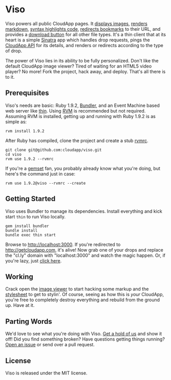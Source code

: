 # Viso

Viso powers all public CloudApp pages. It [displays images][image],
[renders markdown][markdown], [syntax highlights code][code],
[redirects bookmarks][bookmark] to their URL, and provides a
[download button][download] for all other file types. It's a thin client that at
its heart is a simple [Sinatra] app which handles drop requests, pings the
[CloudApp API] for its details, and renders or redirects according to the type
of drop.

The power of Viso lies in its ability to be fully personalized. Don't like the
default CloudApp image viewer? Tired of waiting for an HTML5 video player? No
more! Fork the project, hack away, and deploy. That's all there is to it.


[image]:        http://cl.ly/2wr4
[markdown]:     http://cl.ly/0t2u3S0L1t0C1s0n112w
[code]:         http://cl.ly/7CgW
[bookmark]:     http://cl.ly/2wt6
[download]:     http://cl.ly/1y3w1G1d0n3N1W2f1946
[sinatra]:      https://github.com/sinatra/sinatra
[cloudapp api]: http://developer.getcloudapp.com/view-item


## Prerequisites

Viso's needs are basic: Ruby 1.9.2, [Bundler], and an Event Machine based web
server like [thin]. Using [RVM] is recommended but not required. Assuming RVM is
installed, getting up and running with Ruby 1.9.2 is as simple as:

    rvm install 1.9.2

After Ruby has compiled, clone the project and create a stub [rvmrc].

    git clone git@github.com:cloudapp/viso.git
    cd viso
    rvm use 1.9.2 --rvmrc

If you're a [gemset] fan, you probably already know what you're doing, but
here's the command just in case:

    rvm use 1.9.2@viso --rvmrc --create


[thin]:    http://code.macournoyer.com/thin/
[rvm]:     http://rvm.beginrescueend.com
[rvmrc]:   http://rvm.beginrescueend.com/workflow/rvmrc/
[bundler]: https://github.com/carlhuda/bundler
[gemset]:  https://rvm.beginrescueend.com/gemsets/basics/


## Getting Started

Viso uses Bundler to manage its dependencies. Install everything and kick start
`thin` to run Viso locally.

    gem install bundler
    bundle install
    bundle exec thin start

Browse to <http://localhost:3000>. If you're redirected to
<http://getcloudapp.com>, it's alive! Now grab one of your drops and replace the
"cl.ly" domain with "localhost:3000" and watch the magic happen. Or, if you're
lazy, just [click here](http://localhost:3000/2wr4).


## Working

Crack open the [image viewer] to start hacking some markup and the [stylesheet]
to get to stylin'. Of course, seeing as how this is _your_ CloudApp, you're free
to completely destroy everything and rebuild from the ground up. Have at it.


[image viewer]: https://github.com/cloudapp/viso/blob/master/views/image.erb
[stylesheet]:   https://github.com/cloudapp/viso/blob/master/public/stylesheets/old/slugs.css


## Parting Words

We'd love to see what you're doing with Viso. [Get a hold of us][twitter] and
show it off! Did you find something broken? Have questions getting things
running? [Open an issue][issue] or send over a pull request.


[twitter]: http://twitter.com/cloudapp
[issue]:   https://github.com/cloudapp/viso/issues


## License

Viso is released under the MIT license.
